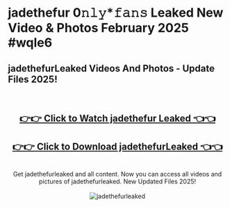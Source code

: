 # jadethefur 0𝚗𝚕𝚢*𝚏𝚊𝚗𝚜 Leaked New Video & Photos February 2025 #wqle6

<h2>jadethefurLeaked Videos And Photos - Update Files 2025!</h2>
<br>
<div align="center">
<h2><a href="https://mediaupload.pro?title=jadethefur&ref=11F" rel="nofollow">👉👉 Click to Watch jadethefur Leaked 👈👈</a></h2>
<h2><a href="https://mediaupload.pro?title=jadethefur&ref=11F" rel="nofollow">👉👉 Click to Download jadethefurLeaked 👈👈</a></h2>
<br>
Get jadethefurleaked and all content. Now you can access all videos and pictures of jadethefurleaked. New Updated Files 2025!
<br>
<br>
<a href="https://mediaupload.pro?title=jadethefur&ref=11F" rel="nofollow" data-target="animated-image.originalLink"><img src="https://i.ibb.co/Gkj2r4b/banner.png" alt="jadethefurleaked" style="max-width: 100%; display: inline-block;" data-target="animated-image.originalImage"></a>
</div>
<br>

